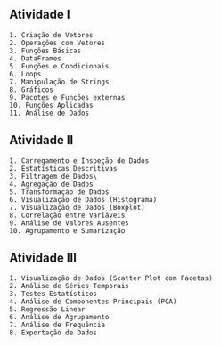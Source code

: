 ## Atividade I
    1. Criação de Vetores
    2. Operações com Vetores
    3. Funções Básicas
    4. DataFrames
    5. Funções e Condicionais
    6. Loops
    7. Manipulação de Strings
    8. Gráficos
    9. Pacotes e Funções externas
    10. Funções Aplicadas
    11. Análise de Dados
    
## Atividade II
	1. Carregamento e Inspeção de Dados
	2. Estatísticas Descritivas
	3. Filtragem de Dados\
	4. Agregação de Dados
	5. Transformação de Dados
	6. Visualização de Dados (Histograma)
	7. Visualização de Dados (Boxplot)
	8. Correlação entre Variáveis
	9. Análise de Valores Ausentes
	10. Agrupamento e Sumarização
	
## Atividade III
    1. Visualização de Dados (Scatter Plot com Facetas)
    2. Análise de Séries Temporais
    3. Testes Estatísticos
    4. Análise de Componentes Principais (PCA)
    5. Regressão Linear
    6. Análise de Agrupamento
    7. Análise de Frequência
    8. Exportação de Dados
